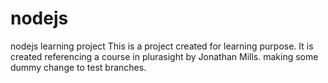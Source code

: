 # nodejs
nodejs learning project
This is a project created for learning purpose. It is created referencing a course in plurasight by Jonathan Mills.
making some dummy change to test branches.
